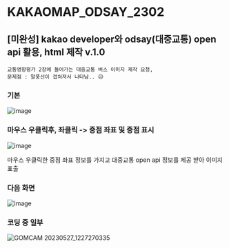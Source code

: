 # KAKAOMAP_ODSAY_2302
## [미완성] kakao developer와 odsay(대중교통) open api 활용, html 제작 v.1.0

```교통영향평가 2장에 들어가는 대중교통 버스 이미지 제작 요청,``` <br/>
```문제점 : 말풍선이 겹쳐져서 나타남.. 😥 ```

### 기본
![image](https://github.com/7rohj/KAKAOMAP_ODSAY_2302/assets/99319638/5ddced61-a0be-469c-b3e0-f31655152565)
### 마우스 우클릭후, 좌클릭 -> 중점 좌표 및 중점 표시
![image](https://github.com/7rohj/KAKAOMAP_ODSAY_2302/assets/99319638/c26db127-3b51-4a78-b957-b29b4ee4ae9e)

마우스 우클릭한 중점 좌표 정보를 가지고 대중교통 open api 정보를 제공 받아 이미지 표출

### 다음 화면
![image](https://github.com/7rohj/KAKAOMAP_ODSAY_2302/assets/99319638/86da962c-4f11-490f-ad4c-143a8ab9d4ee)
### 코딩 중 일부
![GOMCAM 20230527_1227270335](https://github.com/7rohj/KAKAOMAP_ODSAY_2302/assets/99319638/4e0deee5-2274-4b74-b1c6-97d03fe8966f)



